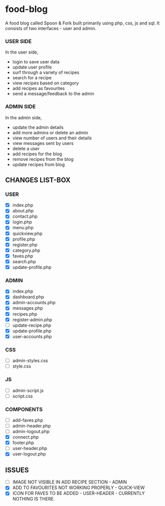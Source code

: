 # food-blog

A food blog called Spoon & Fork built primarily using php, css, js and sql.
It consists of two interfaces - user and admin.

### USER SIDE 

In the user side, 
- login to save user data
- update user profile
- surf through a variety of recipes 
- search for a recipe
- view recipes based on category
- add recipes as favourites
- send a message/feedback to the admin


### ADMIN SIDE

In the admin side,
- update the admin details
- add more admins or delete an admin
- view number of users and their details
- view messages sent by users
- delete a user
- add recipes for the blog
- remove recipes from the blog
- update recipes from blog

## CHANGES LIST-BOX

### USER

- [x] index.php
- [x] about.php
- [x] contact.php
- [x] login.php
- [x] menu.php
- [x] quickview.php
- [x] profile.php
- [x] register.php
- [x] category.php
- [x] faves.php
- [x] search.php
- [x] update-profile.php

### ADMIN
- [x] index.php
- [x] dashboard.php
- [x] admin-accounts.php
- [x] messages.php
- [x] recipes.php
- [x] register-admin.php
- [ ] update-recipe.php
- [x] update-profile.php
- [x] user-accounts.php

### CSS

- [ ] admin-styles.css
- [ ] style.css

### JS

- [ ] admin-script.js
- [ ] script.css

### COMPONENTS
- [ ] add-faves.php
- [ ] admin-header.php
- [ ] admin-logout.php
- [x] connect.php
- [x] footer.php
- [ ] user-header.php
- [x] user-logout.php

## ISSUES

- [ ] IMAGE NOT VISIBLE IN ADD RECIPE SECTION - ADMIN
- [x] ADD TO FAVOURITES NOT WORKING PROPERLY - QUICK-VIEW
- [x] ICON FOR FAVES TO BE ADDED - USER-HEADER - CURRENTLY NOTHING IS THERE.
